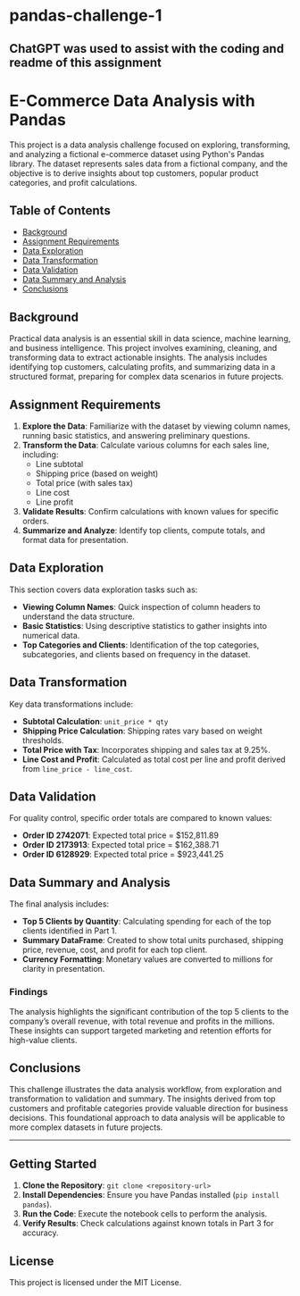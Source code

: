# pandas-challenge-1

## ChatGPT was used to assist with the coding and readme of this assignment

# E-Commerce Data Analysis with Pandas

This project is a data analysis challenge focused on exploring, transforming, and analyzing a fictional e-commerce dataset using Python's Pandas library. The dataset represents sales data from a fictional company, and the objective is to derive insights about top customers, popular product categories, and profit calculations.

## Table of Contents
- [Background](#background)
- [Assignment Requirements](#assignment-requirements)
- [Data Exploration](#data-exploration)
- [Data Transformation](#data-transformation)
- [Data Validation](#data-validation)
- [Data Summary and Analysis](#data-summary-and-analysis)
- [Conclusions](#conclusions)

## Background

Practical data analysis is an essential skill in data science, machine learning, and business intelligence. This project involves examining, cleaning, and transforming data to extract actionable insights. The analysis includes identifying top customers, calculating profits, and summarizing data in a structured format, preparing for complex data scenarios in future projects.

## Assignment Requirements

1. **Explore the Data**: Familiarize with the dataset by viewing column names, running basic statistics, and answering preliminary questions.
2. **Transform the Data**: Calculate various columns for each sales line, including:
   - Line subtotal
   - Shipping price (based on weight)
   - Total price (with sales tax)
   - Line cost
   - Line profit
3. **Validate Results**: Confirm calculations with known values for specific orders.
4. **Summarize and Analyze**: Identify top clients, compute totals, and format data for presentation.

## Data Exploration

This section covers data exploration tasks such as:
- **Viewing Column Names**: Quick inspection of column headers to understand the data structure.
- **Basic Statistics**: Using descriptive statistics to gather insights into numerical data.
- **Top Categories and Clients**: Identification of the top categories, subcategories, and clients based on frequency in the dataset.

## Data Transformation

Key data transformations include:
- **Subtotal Calculation**: `unit_price * qty`
- **Shipping Price Calculation**: Shipping rates vary based on weight thresholds.
- **Total Price with Tax**: Incorporates shipping and sales tax at 9.25%.
- **Line Cost and Profit**: Calculated as total cost per line and profit derived from `line_price - line_cost`.

## Data Validation

For quality control, specific order totals are compared to known values:
- **Order ID 2742071**: Expected total price = $152,811.89
- **Order ID 2173913**: Expected total price = $162,388.71
- **Order ID 6128929**: Expected total price = $923,441.25

## Data Summary and Analysis

The final analysis includes:
- **Top 5 Clients by Quantity**: Calculating spending for each of the top clients identified in Part 1.
- **Summary DataFrame**: Created to show total units purchased, shipping price, revenue, cost, and profit for each top client.
- **Currency Formatting**: Monetary values are converted to millions for clarity in presentation.

### Findings
The analysis highlights the significant contribution of the top 5 clients to the company’s overall revenue, with total revenue and profits in the millions. These insights can support targeted marketing and retention efforts for high-value clients.

## Conclusions

This challenge illustrates the data analysis workflow, from exploration and transformation to validation and summary. The insights derived from top customers and profitable categories provide valuable direction for business decisions. This foundational approach to data analysis will be applicable to more complex datasets in future projects.

---

## Getting Started

1. **Clone the Repository**: `git clone <repository-url>`
2. **Install Dependencies**: Ensure you have Pandas installed (`pip install pandas`).
3. **Run the Code**: Execute the notebook cells to perform the analysis.
4. **Verify Results**: Check calculations against known totals in Part 3 for accuracy.

## License

This project is licensed under the MIT License.
